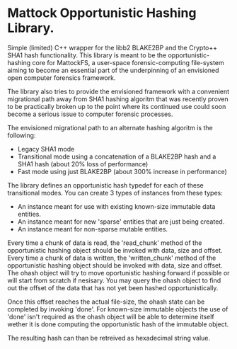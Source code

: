 # Mattock Opportunistic Hashing Library.
Simple (limited) C++ wrapper for the libb2 BLAKE2BP  and the Crypto++ SHA1 hash functionality.
This library is meant to be the opportunistic-hashing core for MattockFS, a user-space
forensic-computing file-system aiming to become an essential part of the underpinning of
an envisioned open computer forensics framework.

The library also tries to provide the envisioned framework with a convenient migrational path
away from SHA1 hashing algoritm that was recently proven to be practically broken up to the 
point where its continued use could soon become a serious issue to computer forensic processes.

The envisioned migrational path to an alternate hashing algoritm is the following:

* Legacy SHA1 mode
* Transitional mode using a concatenation of a BLAKE2BP hash and a SHA1 hash (about 20% loss of performance)
* Fast mode using just BLAKE2BP (about 300% increase in performance)

The library defines an opportunistic hash typedef for each of these transitional modes. 
You can create 3 types of instances from these types:

* An instance meant for use with existing known-size immutable data entities.
* An instance meant for new 'sparse' entities that are just being created.
* An instance meant for non-sparse mutable entities.

Every time a chunk of data is read, the 'read\_chunk' method of the opportunistic hashing object 
should be invoked with data, size and offset. Every time a chunk of data is written, the 'written\_chunk' 
method of the opportunistic hashing object should be invoked with data, size and offset.
The ohash object will try to move oportunistic hashing forward if possible or will start from scratch if nesisary. 
You may query the ohash object to find out the offset of the data that has not yet been hashed opportunistically.

Once this offset reaches the actual file-size, the ohash state can be completed by invoking 'done'.
For known-size immutable objects the use of 'done' isn't required as the ohash object will be able to determine
itself wether it is done computing the opportunistic hash of the immutable object.

The resulting hash can than be retreived as hexadecimal string value.
